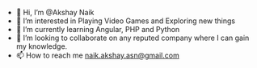 - 👋 Hi, I’m @Akshay Naik
- 👀 I’m interested in Playing Video Games and Exploring new things
- 🌱 I’m currently learning Angular, PHP and Python
- 💞️ I’m looking to collaborate on any reputed company where I can gain my knowledge.
- 📫 How to reach me naik.akshay.asn@gmail.com

<!---
Ak-Naik/Ak-Naik is a ✨ special ✨ repository because its `README.md` (this file) appears on your GitHub profile.
You can click the Preview link to take a look at your changes.
--->
